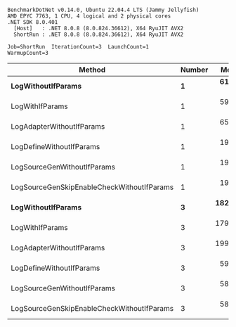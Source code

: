 ```

BenchmarkDotNet v0.14.0, Ubuntu 22.04.4 LTS (Jammy Jellyfish)
AMD EPYC 7763, 1 CPU, 4 logical and 2 physical cores
.NET SDK 8.0.401
  [Host]   : .NET 8.0.8 (8.0.824.36612), X64 RyuJIT AVX2
  ShortRun : .NET 8.0.8 (8.0.824.36612), X64 RyuJIT AVX2

Job=ShortRun  IterationCount=3  LaunchCount=1  
WarmupCount=3  

```
| Method                                     | Number | Mean      | Error     | StdDev   | Min       | Max       | Gen0   | Allocated |
|------------------------------------------- |------- |----------:|----------:|---------:|----------:|----------:|-------:|----------:|
| **LogWithoutIfParams**                         | **1**      |  **61.24 ns** |  **0.895 ns** | **0.049 ns** |  **61.19 ns** |  **61.29 ns** | **0.0010** |      **88 B** |
| LogWithIfParams                            | 1      |  59.35 ns |  3.190 ns | 0.175 ns |  59.17 ns |  59.52 ns | 0.0010 |      88 B |
| LogAdapterWithoutIfParams                  | 1      |  65.81 ns |  6.115 ns | 0.335 ns |  65.50 ns |  66.17 ns | 0.0010 |      88 B |
| LogDefineWithoutIfParams                   | 1      |  19.79 ns |  0.644 ns | 0.035 ns |  19.76 ns |  19.83 ns |      - |         - |
| LogSourceGenWithoutIfParams                | 1      |  19.86 ns |  0.438 ns | 0.024 ns |  19.83 ns |  19.88 ns |      - |         - |
| LogSourceGenSkipEnableCheckWithoutIfParams | 1      |  19.44 ns |  1.797 ns | 0.098 ns |  19.33 ns |  19.53 ns |      - |         - |
| **LogWithoutIfParams**                         | **3**      | **182.75 ns** | **20.524 ns** | **1.125 ns** | **181.83 ns** | **184.01 ns** | **0.0031** |     **264 B** |
| LogWithIfParams                            | 3      | 179.83 ns | 10.191 ns | 0.559 ns | 179.50 ns | 180.47 ns | 0.0031 |     264 B |
| LogAdapterWithoutIfParams                  | 3      | 199.53 ns | 20.010 ns | 1.097 ns | 198.70 ns | 200.77 ns | 0.0031 |     264 B |
| LogDefineWithoutIfParams                   | 3      |  59.39 ns |  7.565 ns | 0.415 ns |  58.93 ns |  59.73 ns |      - |         - |
| LogSourceGenWithoutIfParams                | 3      |  58.38 ns |  1.877 ns | 0.103 ns |  58.32 ns |  58.50 ns |      - |         - |
| LogSourceGenSkipEnableCheckWithoutIfParams | 3      |  58.12 ns | 16.244 ns | 0.890 ns |  57.58 ns |  59.15 ns |      - |         - |

